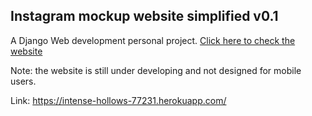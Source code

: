 ## Instagram mockup website simplified v0.1

A Django Web development personal project. [Click here to check the website](https://intense-hollows-77231.herokuapp.com/)

Note: the website is still under developing and not designed for mobile users.

Link: https://intense-hollows-77231.herokuapp.com/
